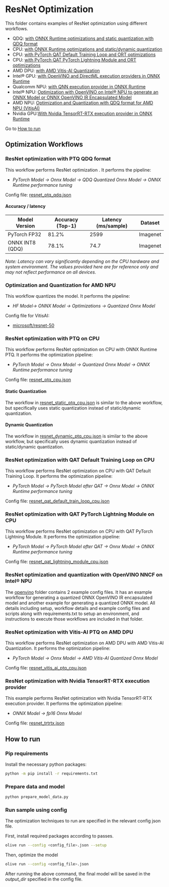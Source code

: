 # ResNet Optimization

This folder contains examples of ResNet optimization using different workflows.

- QDQ: [with ONNX Runtime optimizations and static quantization with QDQ format](#resnet-optimization-with-ptq-qdq)
- CPU: [with ONNX Runtime optimizations and static/dynamic quantization](#resnet-optimization-with-ptq-on-cpu)
- CPU: [with PyTorch QAT Default Training Loop and ORT optimizations](#resnet-optimization-with-qat-default-training-loop-on-cpu)
- CPU: [with PyTorch QAT PyTorch Lightning Module and ORT optimizations](#resnet-optimization-with-qat-pytorch-lightning-module-on-cpu)
- AMD DPU: [with AMD Vitis-AI Quantization](#resnet-optimization-with-vitis-ai-ptq-on-amd-dpu)
- Intel® GPU: [with OpenVINO and DirectML execution providers in ONNX Runtime](#resnet-optimization-with-openvino-and-dml-execution-providers)
- Qualcomm NPU: [with QNN execution provider in ONNX Runtime](./qnn/)
- Intel® NPU: [Optimization with OpenVINO on Intel® NPU to generate an ONNX Model or ONNX OpenVINO IR Encapsulated Model](./openvino/)
- AMD NPU: [Optimization and Quantization with QDQ format for AMD NPU (VitisAI)](#optimization-and-quantization-for-amd-npu)
- Nvidia GPU:[With Nvidia TensorRT-RTX execution provider in ONNX Runtime](#resnet-optimization-with-nvidia-tensorrt-rtx-execution-provider)

Go to [How to run](#how-to-run)

## Optimization Workflows

### ResNet optimization with PTQ QDQ format

This workflow performs ResNet optimization . It performs the pipeline:

- *PyTorch Model -> Onnx Model -> QDQ Quantized Onnx Model -> ONNX Runtime performance tuning*

Config file: [resnet_ptq_qdq.json](resnet_ptq_qdq.json)

#### Accuracy / latency

| Model Version         | Accuracy (Top-1)    | Latency (ms/sample)  | Dataset  |
|-----------------------|---------------------|----------------------|----------|
| PyTorch FP32          | 81.2%               | 2599                 | Imagenet |
| ONNX INT8 (QDQ)       | 78.1%               | 74.7                 | Imagenet |

*Note: Latency can vary significantly depending on the CPU hardware and system environment. The values provided here are for reference only and may not reflect performance on all devices.*

### Optimization and Quantization for AMD NPU

 This workflow quantizes the model. It performs the pipeline:

- *HF Model-> ONNX Model -> Optimizations -> Quantized Onnx Model*

 Config file for VitisAI:

- [microsoft/resnet-50](resnet_ptq_qdq_vitis_ai.json)

### ResNet optimization with PTQ on CPU

This workflow performs ResNet optimization on CPU with ONNX Runtime PTQ. It performs the optimization pipeline:

- *PyTorch Model -> Onnx Model -> Quantized Onnx Model -> ONNX Runtime performance tuning*

Config file: [resnet_ptq_cpu.json](resnet_ptq_cpu.json)

#### Static Quantization

The workflow in [resnet_static_ptq_cpu.json](resnet_static_ptq_cpu.json) is similar to the above workflow, but specifically uses static quantization instead of static/dynamic quantization.

#### Dynamic Quantization

The workflow in [resnet_dynamic_ptq_cpu.json](resnet_dynamic_ptq_cpu.json) is similar to the above workflow, but specifically uses dynamic quantization instead of static/dynamic quantization.

### ResNet optimization with QAT Default Training Loop on CPU

This workflow performs ResNet optimization on CPU with QAT Default Training Loop. It performs the optimization pipeline:

- *PyTorch Model -> PyTorch Model after QAT -> Onnx Model -> ONNX Runtime performance tuning*

Config file: [resnet_qat_default_train_loop_cpu.json](resnet_qat_default_train_loop_cpu.json)

### ResNet optimization with QAT PyTorch Lightning Module on CPU

This workflow performs ResNet optimization on CPU with QAT PyTorch Lightning Module. It performs the optimization pipeline:

- *PyTorch Model -> PyTorch Model after QAT -> Onnx Model -> ONNX Runtime performance tuning*

Config file: [resnet_qat_lightning_module_cpu.json](resnet_qat_lightning_module_cpu.json)

### ResNet optimization and quantization with OpenVINO NNCF on Intel® NPU

The [openvino](./openvino/) folder contains 2 example config files.
It has an example workflow for generating a quantized ONNX OpenVINO IR encapsulated model and another example for generating a quantized ONNX model.
All details including setup, workflow details and example config files and scripts along with requirements.txt to setup an environment, and instructions to execute those workflows are included in that folder.

### ResNet optimization with Vitis-AI PTQ on AMD DPU

This workflow performs ResNet optimization on AMD DPU with AMD Vitis-AI Quantization. It performs the optimization pipeline:

- *PyTorch Model -> Onnx Model -> AMD Vitis-AI Quantized Onnx Model*

Config file: [resnet_vitis_ai_ptq_cpu.json](resnet_vitis_ai_ptq_cpu.json)

### ResNet optimization with Nvidia TensorRT-RTX execution provider

This example performs ResNet optimization with Nvidia TensorRT-RTX execution provider. It performs the optimization pipeline:

- *ONNX Model -> fp16 Onnx Model*

Config file: [resnet_trtrtx.json](resnet_trtrtx.json)

## How to run

### Pip requirements

Install the necessary python packages:

```bash
python -m pip install -r requirements.txt
```

### Prepare data and model

```bash
python prepare_model_data.py
```

### Run sample using config

The optimization techniques to run are specified in the relevant config json file.

First, install required packages according to passes.

```bash
olive run --config <config_file>.json --setup
```

Then, optimize the model

```bash
olive run --config <config_file>.json
```

After running the above command, the final model will be saved in the *output_dir* specified in the config file.
